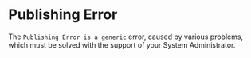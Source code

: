 # Publishing Error

The `Publishing Error is a generic` error, caused by various problems, which must be solved with the support of your System Administrator.
